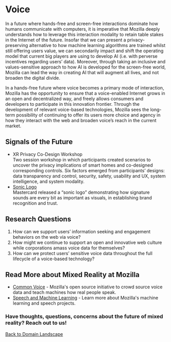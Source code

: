 # Voice

In a future where hands-free and screen-free interactions dominate how humans communicate with computers, it is imperative that Mozilla deeply understands how to leverage this interaction modality to retain table stakes in the Internet of the future. Insofar that we can present a privacy-preserving alternative to how machine learning algorithms are trained whilst still offering users value, we can secondarily impact and shift the operating model that current big players are using to develop AI (i.e. with perverse incentives regarding users’ data). Moreover, through taking an inclusive and values-sensitive approach to how AI is developed for the screen-free world, Mozilla can lead the way in creating AI that will augment all lives, and not broaden the digital divide.

In a hands-free future where voice becomes a primary mode of interaction, Mozilla has the opportunity to ensure that a voice-enabled Internet grows in an open and decentralized way, and freely allows consumers and developers to participate in this innovation frontier. Through the development of relevant voice-based technologies, Mozilla sees the long-term possibility of continuing to offer its users more choice and agency in how they interact with the web and broaden voice’s reach in the current market.

## Signals of the Future
* XR Privacy Co-Design Workshop <br>
Two session workshop in which participants created scenarios to uncover the privacy implications of smart homes and co-designed corresponding controls. Six factors emerged from participants’ designs: data transparency and control, security, safety, usability and UX, system intelligence, and system modality. 
* [Sonic Logo](https://drive.google.com/drive/folders/1i_YqxkWlSwQ6vqUrBVyE8XgjZI872ryQ) <br>
Mastercard released a “sonic logo” demonstrating how signature sounds are every bit as important as visuals, in establishing brand recognition and trust. 

## Research Questions
1. How can we support users’ information seeking and engagement behaviors on the web via voice? 
2. How might we continue to support an open and innovative web culture while corporations amass voice data for themselves?        
3. How can we protect users’ sensitive voice data throughout the full lifecycle of a voice-based technology? 

## Read More about Mixed Reality at Mozilla
* [Common Voice](https://blog.mozilla.org/blog/2017/07/28/machine-learning-speech-recognition/) - Mozilla's open source initiative to crowd source voice data and teach machines how real people speak.
* [Speech and Machine Learning](https://research.mozilla.org/machine-learning/) - Learn more about Mozilla's machine learning and speech projects.




### Have thoughts, questions, concerns about the future of mixed reality? Reach out to us!



[Back to Domain Landscape](/landscape)
